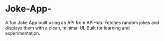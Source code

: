 # Joke-App-
A fun Joke App built using an API from APIHub. Fetches random jokes and displays them with a clean, minimal UI. Built for learning and experimentation.
